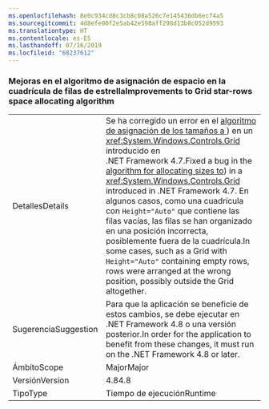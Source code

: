 ```yaml
---
ms.openlocfilehash: 8e0c934cd8c3cb8c08a526c7e145436db6ecf4a5
ms.sourcegitcommit: 4d8efe00f2e5ab42e598aff298d13b8c052d9593
ms.translationtype: HT
ms.contentlocale: es-ES
ms.lasthandoff: 07/16/2019
ms.locfileid: "68237612"
---
```

### <a name="improvements-to-grid-star-rows-space-allocating-algorithm"></a><span data-ttu-id="5179b-101">Mejoras en el algoritmo de asignación de espacio en la cuadrícula de filas de estrella</span><span class="sxs-lookup"><span data-stu-id="5179b-101">Improvements to Grid star-rows space allocating algorithm</span></span>

|   |   |
|---|---|
|<span data-ttu-id="5179b-102">Detalles</span><span class="sxs-lookup"><span data-stu-id="5179b-102">Details</span></span>|<span data-ttu-id="5179b-103">Se ha corregido un error en el [algoritmo de asignación de los tamaños a ](https://github.com/Microsoft/dotnet/blob/master/Documentation/compatibility/wpf-grid-allocation-of-space-to-star-columns.md)) en un <xref:System.Windows.Controls.Grid> introducido en .NET Framework 4.7.</span><span class="sxs-lookup"><span data-stu-id="5179b-103">Fixed a bug in the [algorithm for allocating sizes to](https://github.com/Microsoft/dotnet/blob/master/Documentation/compatibility/wpf-grid-allocation-of-space-to-star-columns.md)) in a <xref:System.Windows.Controls.Grid> introduced in .NET Framework 4.7.</span></span>  <span data-ttu-id="5179b-104">En algunos casos, como una cuadrícula con <code>Height=&quot;Auto&quot;</code> que contiene las filas vacías, las filas se han organizado en una posición incorrecta, posiblemente fuera de la cuadrícula.</span><span class="sxs-lookup"><span data-stu-id="5179b-104">In some cases, such as a Grid with <code>Height=&quot;Auto&quot;</code> containing empty rows, rows were arranged at the wrong position, possibly outside the Grid altogether.</span></span>|
|<span data-ttu-id="5179b-105">Sugerencia</span><span class="sxs-lookup"><span data-stu-id="5179b-105">Suggestion</span></span>|<span data-ttu-id="5179b-106">Para que la aplicación se beneficie de estos cambios, se debe ejecutar en .NET Framework 4.8 o una versión posterior.</span><span class="sxs-lookup"><span data-stu-id="5179b-106">In order for the application to benefit from these changes, it must run on the .NET Framework 4.8 or later.</span></span>|
|<span data-ttu-id="5179b-107">Ámbito</span><span class="sxs-lookup"><span data-stu-id="5179b-107">Scope</span></span>|<span data-ttu-id="5179b-108">Major</span><span class="sxs-lookup"><span data-stu-id="5179b-108">Major</span></span>|
|<span data-ttu-id="5179b-109">Versión</span><span class="sxs-lookup"><span data-stu-id="5179b-109">Version</span></span>|<span data-ttu-id="5179b-110">4.8</span><span class="sxs-lookup"><span data-stu-id="5179b-110">4.8</span></span>|
|<span data-ttu-id="5179b-111">Tipo</span><span class="sxs-lookup"><span data-stu-id="5179b-111">Type</span></span>|<span data-ttu-id="5179b-112">Tiempo de ejecución</span><span class="sxs-lookup"><span data-stu-id="5179b-112">Runtime</span></span>|
